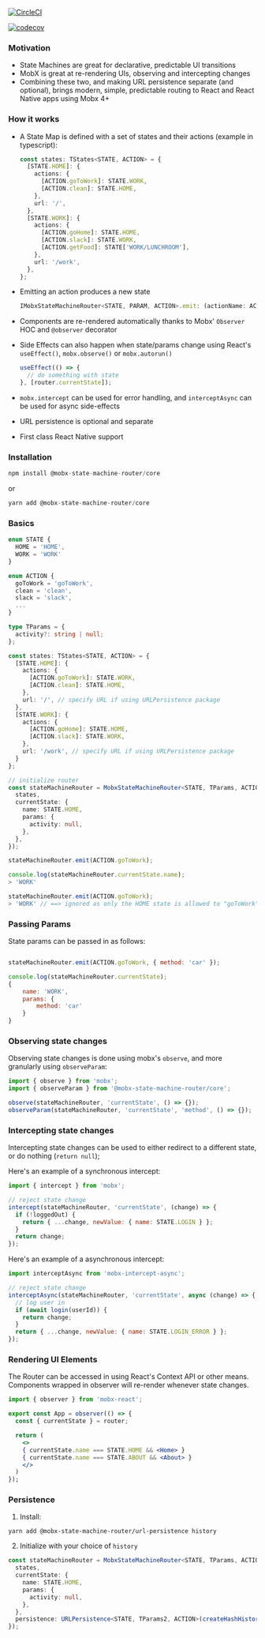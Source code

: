[![CircleCI](https://circleci.com/gh/anzorb/mobx-state-machine-router.svg?style=svg)](https://circleci.com/gh/anzorb/mobx-state-machine-router)

[![codecov](https://codecov.io/gh/anzorb/mobx-state-machine-router/branch/master/graph/badge.svg)](https://codecov.io/gh/anzorb/mobx-state-machine-router)

### Motivation

- State Machines are great for declarative, predictable UI transitions
- MobX is great at re-rendering UIs, observing and intercepting changes
- Combining these two, and making URL persistence separate (and optional), brings modern, simple, predictable routing to React and React Native apps using Mobx 4+

### How it works

- A State Map is defined with a set of states and their actions (example in typescript):

  ```typescript
  const states: TStates<STATE, ACTION> = {
    [STATE.HOME]: {
      actions: {
        [ACTION.goToWork]: STATE.WORK,
        [ACTION.clean]: STATE.HOME,
      },
      url: '/',
    },
    [STATE.WORK]: {
      actions: {
        [ACTION.goHome]: STATE.HOME,
        [ACTION.slack]: STATE.WORK,
        [ACTION.getFood]: STATE['WORK/LUNCHROOM'],
      },
      url: '/work',
    },
  };
  ```

- Emitting an action produces a new state
  ```typescript
  IMobxStateMachineRouter<STATE, PARAM, ACTION>.emit: (actionName: ACTION, params?: PARAM | undefined) => void
  ```
- Components are re-rendered automatically thanks to Mobx' `Observer` HOC and `@observer` decorator
- Side Effects can also happen when state/params change using React's `useEffect()`, `mobx.observe()` or `mobx.autorun()`

  ```js
  useEffect(() => {
    // do something with state
  }, [router.currentState]);
  ```

- `mobx.intercept` can be used for error handling, and `interceptAsync` can be used for async side-effects
- URL persistence is optional and separate
- First class React Native support

### Installation

```js
npm install @mobx-state-machine-router/core
```

or

```js
yarn add @mobx-state-machine-router/core
```

### Basics

```typescript
enum STATE {
  HOME = 'HOME',
  WORK = 'WORK'
}

enum ACTION {
  goToWork = 'goToWork',
  clean = 'clean',
  slack = 'slack',
  ...
}

type TParams = {
  activity?: string | null;
};

const states: TStates<STATE, ACTION> = {
  [STATE.HOME]: {
    actions: {
      [ACTION.goToWork]: STATE.WORK,
      [ACTION.clean]: STATE.HOME,
    },
    url: '/', // specify URL if using URLPersistence package
  },
  [STATE.WORK]: {
    actions: {
      [ACTION.goHome]: STATE.HOME,
      [ACTION.slack]: STATE.WORK,
    },
    url: '/work', // specify URL if using URLPersistence package
  }
};

// initialize router
const stateMachineRouter = MobxStateMachineRouter<STATE, TParams, ACTION>({
  states,
  currentState: {
    name: STATE.HOME,
    params: {
      activity: null,
    },
  },
});

stateMachineRouter.emit(ACTION.goToWork);

console.log(stateMachineRouter.currentState.name);
> 'WORK'

stateMachineRouter.emit(ACTION.goToWork);
> 'WORK' // ==> ignored as only the HOME state is allowed to "goToWork"
```

### Passing Params

State params can be passed in as follows:

```js

stateMachineRouter.emit(ACTION.goToWork, { method: 'car' });

console.log(stateMachineRouter.currentState);
{
    name: 'WORK',
    params: {
        method: 'car'
    }
}
```

### Observing state changes

Observing state changes is done using mobx's `observe`, and more granularly using `observeParam`:

```js
import { observe } from 'mobx';
import { observeParam } from '@mobx-state-machine-router/core';

observe(stateMachineRouter, 'currentState', () => {});
observeParam(stateMachineRouter, 'currentState', 'method', () => {});
```

### Intercepting state changes

Intercepting state changes can be used to either redirect to a different state, or do nothing (`return null`);

Here's an example of a synchronous intercept:

```js
import { intercept } from 'mobx';

// reject state change
intercept(stateMachineRouter, 'currentState', (change) => {
  if (!loggedOut) {
    return { ...change, newValue: { name: STATE.LOGIN } };
  }
  return change;
});
```

Here's an example of a asynchronous intercept:

```js
import interceptAsync from 'mobx-intercept-async';

// reject state change
interceptAsync(stateMachineRouter, 'currentState', async (change) => {
  // log user in
  if (await login(userId)) {
    return change;
  }
  return { ...change, newValue: { name: STATE.LOGIN_ERROR } };
});
```

### Rendering UI Elements

The Router can be accessed in using React's Context API or other means. Components wrapped in observer will re-render whenever state changes.

```jsx
import { observer } from 'mobx-react';

export const App = observer(() => {
  const { currentState } = router;

  return (
    <>
    { currentState.name === STATE.HOME && <Home> }
    { currentState.name === STATE.ABOUT && <About> }
    </>
  )
});
```

### Persistence

1. Install:

`yarn add @mobx-state-machine-router/url-persistence history`

2. Initialize with your choice of `history`

```typescript
const stateMachineRouter = MobxStateMachineRouter<STATE, TParams, ACTION>({
  states,
  currentState: {
    name: STATE.HOME,
    params: {
      activity: null,
    },
  },
  persistence: URLPersistence<STATE, TParams2, ACTION>(createHashHistory()),
});
```
